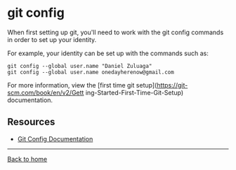 # git config

When first setting up git, you'll need to work with the git config commands in order to set up your identity.

For example, your identity can be set up with the commands such as:

```
git config --global user.name "Daniel Zuluaga"
git config --global user.name onedayherenow@gmail.com
```

For more information, view the [first time git setup](https://git-scm.com/book/en/v2/Gett
ing-Started-First-Time-Git-Setup) documentation.

## Resources

- [Git Config Documentation](https://git-scm.com/docs/git-config)

---

[Back to home](../README.md)